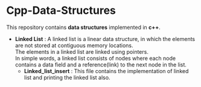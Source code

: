 # Cpp-Data-Structures
This repository contains **data structures** implemented  in **c++**.

- **Linked List** : A linked list is a linear data structure, in which the elements are not stored at contiguous memory locations.  
The elements in a linked list are linked using pointers.  
In simple words, a linked list consists of nodes where each node contains a data field and a reference(link) to the next node in the list.  
  - **Linked_list_insert** : This file contains the implementation of linked list and printing the linked list also.
